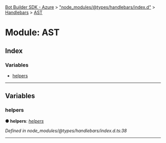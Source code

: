 [Bot Builder SDK - Azure](../README.md) > ["node_modules/@types/handlebars/index.d"](../modules/_node_modules__types_handlebars_index_d_.md) > [Handlebars](../modules/_node_modules__types_handlebars_index_d_.handlebars.md) > [AST](../modules/_node_modules__types_handlebars_index_d_.handlebars.ast.md)



# Module: AST

## Index

### Variables

* [helpers](_node_modules__types_handlebars_index_d_.handlebars.ast.md#helpers)



---
## Variables
<a id="helpers"></a>

###  helpers

**●  helpers**:  *[helpers](../interfaces/_node_modules__types_handlebars_index_d_.hbs.ast.helpers.md)* 

*Defined in node_modules/@types/handlebars/index.d.ts:38*





___


